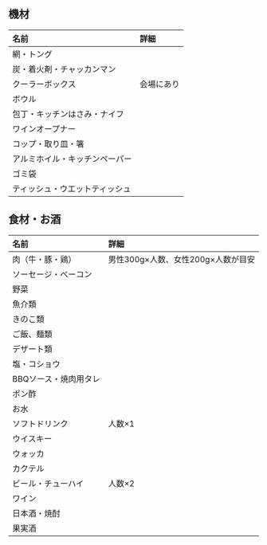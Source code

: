 ## 機材
名前|詳細
:--|:--
網・トング|
炭・着火剤・チャッカンマン|
クーラーボックス|会場にあり
ボウル|
包丁・キッチンはさみ・ナイフ|
ワインオープナー|
コップ・取り皿・箸|
アルミホイル・キッチンペーパー|
ゴミ袋|
ティッシュ・ウエットティッシュ|

## 食材・お酒
名前|詳細
:--|:--
肉（牛・豚・鶏）|男性300g×人数、女性200g×人数が目安
ソーセージ・ベーコン|
野菜|
魚介類|
きのこ類|
ご飯、麺類|
デザート類|
塩・コショウ|
BBQソース・焼肉用タレ|
ポン酢|
お水|
ソフトドリンク|人数×1
ウイスキー|
ウォッカ|
カクテル|
ビール・チューハイ|人数×2
ワイン|
日本酒・焼酎|
果実酒|
